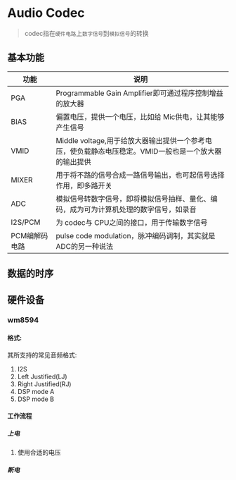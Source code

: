 # Audio Codec

>codec指在`硬件电路`上`数字信号`到`模拟信号`的转换

## 基本功能

|	功能		|	说明		|
|	---		|	---		|
|	PGA		|	Programmable Gain Amplifier即可通过程序控制增益的放大器 |
| 	BIAS	|	偏置电压，提供一个电压，比如给 Mic供电，让其能够产生信号	|
|	VMID	|	Middle voltage,用于给放大器输出提供一个参考电压，使负载静态电压稳定。VMID一般也是一个放大器的输出提供	|
|	MIXER	|	用于将不路的信号合成一路信号输出，也可起信号选择作用，即多路开关	|
|	ADC		|	模拟信号转数字信号，即将模拟信号抽样、量化、编码，成为可为计算机处理的数字信号，如录音	|
|	I2S/PCM	|	为 codec与 CPU之间的接口，用于传输数字信号	|
|	PCM编解码电路	|	pulse code modulation，脉冲编码调制，其实就是 ADC的另一种说法		|


## 数据的时序




## 硬件设备

### wm8594

#### 格式:

其所支持的常见音频格式:

1. I2S
2. Left Justified(LJ)
3. Right Justified(RJ)
4. DSP mode A
5. DSP mode B

#### 工作流程

##### 上电

1. 使用合适的电压


##### 断电



